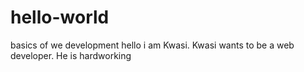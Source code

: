 # hello-world
basics of we development
hello i am Kwasi. Kwasi wants to be a web developer. He is hardworking
